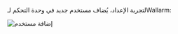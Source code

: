 لتجربة الإعداد، يُضاف مستخدم جديد في وحدة التحكم لـWallarm:

![إضافة مستخدم](../../../../images/user-guides/settings/integrations/webhook-examples/adding-user.png)
